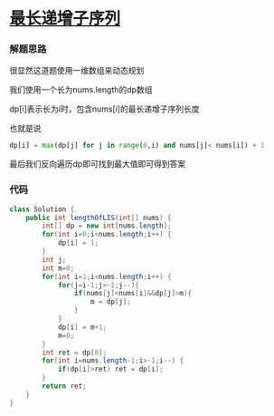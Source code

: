 # [最长递增子序列](!https://leetcode-cn.com/problems/longest-increasing-subsequence/)



### 解题思路

很显然这道题使用一维数组来动态规划

我们使用一个长为nums.length的dp数组

dp[i]表示长为i时，包含nums[i]的最长递增子序列长度

也就是说

```python
dp[i] = max(dp[j] for j in range(0,i) and nums[j]< nums[i]) + 1
```



最后我们反向遍历dp即可找到最大值即可得到答案



### 代码

```java
class Solution {
    public int lengthOfLIS(int[] nums) {
        int[] dp = new int[nums.length];
        for(int i=0;i<nums.length;i++) {
            dp[i] = 1;
        }
        int j;
        int m=0;
        for(int i=1;i<nums.length;i++) {
            for(j=i-1;j>-1;j--){
                if(nums[j]<nums[i]&&dp[j]>m){
                    m = dp[j];
                }
            }
            dp[i] = m+1;
            m=0;
        }
        int ret = dp[0];
        for(int i=nums.length-1;i>-1;i--) {
            if(dp[i]>ret) ret = dp[i];
        }
        return ret;
    }
}
```

